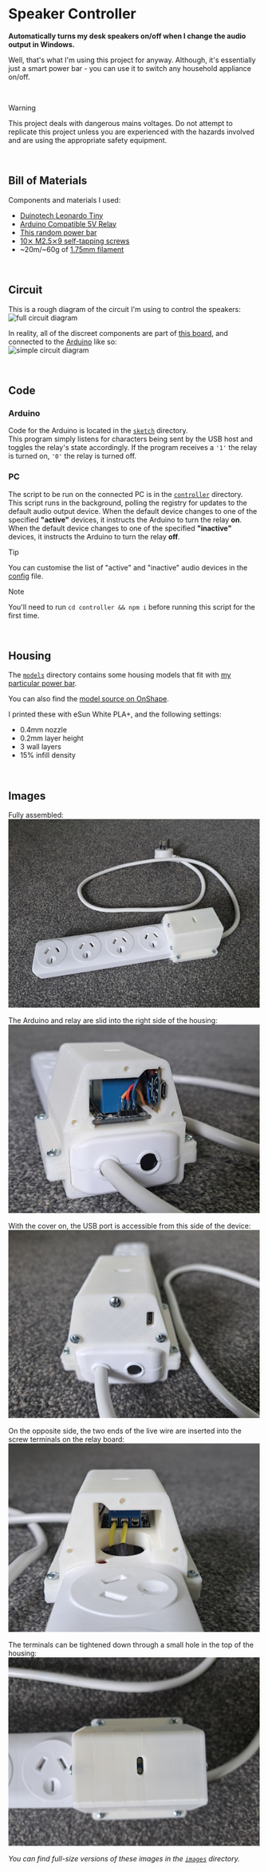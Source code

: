 # Speaker Controller
**Automatically turns my desk speakers on/off when I change the audio output in Windows.**

Well, that's what I'm using this project for anyway. Although, it's essentially just a smart power bar - you can use it to switch any household appliance on/off.

<br>

> [!WARNING]
> This project deals with dangerous mains voltages. Do not attempt to replicate this project unless you are experienced with the hazards involved and are using the appropriate safety equipment.


<br>

## Bill of Materials
Components and materials I used:
- [Duinotech Leonardo Tiny](https://www.jaycar.co.nz/leonardo-tiny-atmega32u4-main-board/p/XC4431)
- [Arduino Compatible 5V Relay](https://www.jaycar.co.nz/arduino-compatible-5v-relay/p/XC4419)
- [This random power bar](https://www.kmart.co.nz/product/arlec-4-outlet-surge-protected-powerboard-42153580/)
- [10⨯ M2.5⨯9 self-tapping screws](https://www.bunnings.co.nz/zenith-4g-x-9mm-sheet-metal-self-tappers-pan-head-slotted-phillips-drive-screws-100-pack_p2435782)
- ~20m/~60g of [1.75mm filament](https://www.bits4bots.co.nz/products/esun-pla-1-75mm-1kg?variant=43675171356827)


<br>

## Circuit
This is a rough diagram of the circuit I'm using to control the speakers:  
![full circuit diagram](./images/circuit-1.svg)

In reality, all of the discreet components are part of [this board](https://www.jaycar.co.nz/arduino-compatible-5v-relay/p/XC4419), and connected to the [Arduino](https://www.jaycar.co.nz/leonardo-tiny-atmega32u4-main-board/p/XC4431) like so:  
![simple circuit diagram](./images/circuit-2.svg)


<br>

## Code
### Arduino
Code for the Arduino is located in the [`sketch`](./sketch/) directory.  
This program simply listens for characters being sent by the USB host and toggles the relay's state accordingly. If the program receives a `'1'` the relay is turned on, `'0'` the relay is turned off.


### PC
The script to be run on the connected PC is in the [`controller`](./controller/) directory.  
This script runs in the background, polling the registry for updates to the default audio output device. When the default device changes to one of the specified **"active"** devices, it instructs the Arduino to turn the relay **on**. When the default device changes to one of the specified **"inactive"** devices, it instructs the Arduino to turn the relay **off**.

> [!TIP]
> You can customise the list of "active" and "inactive" audio devices in the [config](./controller/config.js) file.

> [!NOTE]
> You'll need to run `cd controller && npm i` before running this script for the first time.


<br>

## Housing
The [`models`](./models/) directory contains some housing models that fit with [my particular power bar](https://www.kmart.co.nz/product/arlec-4-outlet-surge-protected-powerboard-42153580/).

You can also find the [model source on OnShape](https://cad.onshape.com/documents/b996f80e98ba7dbd92c3a90e/w/50b2495923acaf03b7d63635/e/e429f6e0665596681b5c2419?renderMode=0&uiState=6615ad4f92329a0588dcb680).

I printed these with eSun White PLA+, and the following settings:
- 0.4mm nozzle
- 0.2mm layer height
- 3 wall layers
- 15% infill density


<br>

## Images
Fully assembled:  
![The assembled device](./images/pic-1-small.jpg)

The Arduino and relay are slid into the right side of the housing:  
![Inside the right side of the device](./images/pic-5-small.jpg)

With the cover on, the USB port is accessible from this side of the device:  
![Inside the right side of the device](./images/pic-3-small.jpg)

On the opposite side, the two ends of the live wire are inserted into the screw terminals on the relay board:  
![Inside the left side of the device](./images/pic-4-small.jpg)

The terminals can be tightened down through a small hole in the top of the housing:  
![Top of the device](./images/pic-2-small.jpg)

*You can find full-size versions of these images in the [`images`](./images/) directory.*
